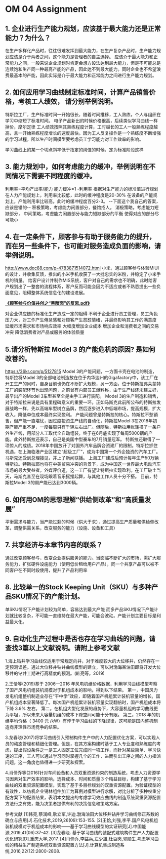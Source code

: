 # OM 04 Assignment


## 1. 企业进行生产能力规划，应该基于最大能力还是正常能力？为什么？ 

在生产多样化产品时，往往很难发挥到最大能力，在生产复杂产品时，生产能力规划应该是介于两者之间，这个能力是管理者的自主选择。
应该介于最大能力和正常能力之间，一般来说企业规划时肯定会想方设法达到最大能力，但是不可能总是连续饱和生产同一种最高产能的产品，因此达不到最大能力。同时企业也不希望浪费最基本的产能，因此实际是介于最大能力和正常能力之间进行生产能力规划。


## 2. 如何应用学习曲线制定标准时间，计算产品销售价格，考核工人绩效， 请分别举例说明。 

特斯拉工厂，生产标准时间一开始很长，随着时间推移，工人熟练，个人与组织在学习中缩短了标准时间。
电子产品新出的时候价格很高，后续类似学习曲线一样掉价，摩尔定律
工人绩效按照其熟练程度计算，工时越长的工人一般熟练程度越高，且一开始熟练程度增长的速度最快。因为工人反复操作是一个熟练度不断增强的学习过程，所以生产时间模型要考虑员工学习能力对工作效率的影响。

学习曲线上的某一个切点斜率低于指定的阈值的时候，定为标准阶段这样


## 3. 能力规划中，如何考虑能力的缓冲，举例说明在不同情况下需要不同程度的缓冲。 

利用率=平均产出率/能力 能力缓冲=1 -利用率
根据对生产能力的标准值进行规划
在人力产能规划上，利用率比较低，此时的缓冲程度是20-30%
在设备的产能规划上，产能利用率比较高，此时的缓冲程度百分2-3。
--下面这个我自己的答案，应该是错的--
积极策略，考虑能力闲置部分，餐馆招人。
消极策略，考虑能力短缺部分，
中间策略，考虑能力闲置部分与能力短缺部分的平衡
使得对应的部分尽可能小


## 4. 在一定条件下，顾客参与有助于服务能力的提升，而在另一些条件下，也可能对服务造成负面的影响，请举例说明。 

http://www.doc88.com/p-4783871514072.html
小米，通过顾客参与体验MiUI的设计，并收集反馈，推出的小米手机收获了一大批忠实的米粉，并稳定了小米手机的销量。
给客户设计并制作MIS系统，客户对自己的需求也不明确，此时给客户规划出了一整套的流程体系，客户反而可能会因为不适应或者不熟悉提出一些负面意见，阻碍整体系统信息化的建设进展。

<u>**《顾客参与价值共创之“黑暗面”的反思.pdf》**</u>

对企业供应链的标准化生产造成一定的阻碍
不利于企业进行员工管理，员工角色压力大，对工作产生倦怠感和对顾客产生怨怼情绪，并最终影响其工作的满意度
延缓市场需求和市场响应效率
大幅度增加企业成本
增加企业和消费者之间的交易冲突
降低消费者对产品或服务的体验质量

## 5.请分析特斯拉 Model 3 的产能危机的原因? 是如何改善的。

https://36kr.com/p/5127815
Model 3的产能问题，一方面卡壳在电池的制造，特斯拉将Model 3的全部电池制造放在位于内华达州的Gigafactory中，该工厂在开工生产的同时，自身目前也仍在不断扩大规模，另一方面，位于特斯拉弗莱蒙特工厂的装配环节也出现问题，之前曾有内部员工爆料称，由于生产线还未建立好，最早出产的Model 3车型甚至全是由手工进行装配。
Model 3的生产制造和销售，对于特斯拉来说是具有里程碑意义的重要一环。正如马斯克此前所公布的特斯拉发展战略一样，先以高端车型树立品牌，然后逐步进入中低端市场，提高规模，扩大收入，降低单位成本最终实现盈利。
产能问题曾是特斯拉的核心。特斯拉不愁销售，但产能一直堪忧，因过度投资生产线的自动化，特斯拉Model 3在2018年初期产能严重不足，一度每周只有千辆左右出厂。但随后，特斯拉用帐篷搭了一条户外生产线，用部分人工取代全自动组装，终于在6月底实现了每周5000辆的产能。此外特斯拉还表示，自己是美国中型豪车的7月销量冠军。
特斯拉还取得了一项惊人的成绩。2018年中国放开了对国外汽车品牌合资建厂的限制。特斯拉抓住机遇，在上海临港产业区建立“超级工厂”，成为中国第一个外企独资的汽车工厂。马斯克还受到总理接见，并上了新闻联播。
上海工厂建成后预计每年生产50万辆特斯拉。特斯拉耶也将在中美贸易冲突的背景下，成为中国这一世界最大电动汽车市场的最大受益者。外媒评价道，这一工厂有望让特斯拉实现盈利。在工厂破土当天，马斯克甚至在现场跟着音乐摇摆起舞，与其他工作人员十分不搭。
目前，特斯拉Model 3的周产能已达到3000辆。


## 6. 如何用OM的思想理解“供给侧改革”和“高质量发展” 
平衡需求与能力，当产能过剩的时候（供大于求），通过提高生产质量和供给侧改革，调整供需关系，改变服务的能力（设施、设备和工具）

## 7. 共享经济与本章节内容的联系？ 
通过改变顾客参与，改变企业提供服务的能力。当面临不断扩大的市场，需扩大服务能力，扩张硬件设施能力（使用低价租给用户产品），同一个共享产品可以被不同客户在不同时段使用，提升了产品利用率

## 8. 比较单一的Stock Keeping Unit（SKU）与多种产品SKU情况下的产能计划。 
单SKU情况下产能计划较为简单，容易达到最大产能
而多产品SKU情况下产能计划就比较复杂，不可能一直维持在最大产能，可能会波动。产能计划主要目标是利益最大化。

## 9. 自动化生产过程中是否也存在学习曲线的问题，请查找3篇以上文献说明。请附上参考文献

1.海上钻井学习曲线仅适用于常规定向井，对于难度较大的大位移井，仍然存在一定预测误差。通过大位移井钻井曲线模型的建立，可以对渤海某油田即将开发大位移井的钻井工期进行高精度的预测。(韩亮等，2019)

2.王恰等(2019)基于 2006—2016 年风电机组价格数据，利用学习曲线模型考察了国产风电机组装机规模对于机组成本的影响，得到以下结果。
第一，中国风力发电机组整机制造业存在“干中学”效应，即随着国产机组累计装机容量的增长，国产机组成本显著降低了。每次国产机组累计装机容量实现翻倍时，国产机组成本将下降 3.9% 左右。
第二，在机组大型化发展的趋势下，大容量机组的学习曲线更为平坦，所以未来大容量机组的成本下降空间可能十分有限。
第三，2018 年的机组平均价格（ 3400 元 /kW）有悖于学习曲线的下降规律，这可能是国内整机制造商非理性市场竞争的结果。

3.龙春晓(2017)将学习曲线引入预制构件生产中的人力配置优化方案，可以实现人员的动态管理和精细化管理。但是，在其方案构建时基于工人专业度和熟练度的考虑，提出假设条件之一是工人固定工位完成同一项工作，而针对某些简单、学习快速的工序，工人可以通过学习同时掌握几个的工作，进而引出工序之间的人力指派问题，这一角度也值得进一步研究和探索。

4.肖倩乔等(2016)针对车间设备和人员双重资源约束的制造系统，考虑人力资源学习因素对生产效率的影响，选择成本、时间和质量３个精益目标，构建了基于学习曲线的双重资源配置模型，实现了基于多目标规划的双重资源配置。为验证模型的有效性，以纺机企业锡林组件加工为算例对模型进行求解，对比分析了多种权重分配方案下的配置结果，表明本文提出的考虑学习效应曲线的制造系统双重资源配置方法行之有效，能为决策者提供有利的决策信息和策略方案。

参考文献
[1]韩亮,蔡润峰,耿立军,许迪.渤海油田大位移井钻井学习曲线修正系数的确立与应用[J].石化技术,2019,26(09):153-155.
[2]王恰,刘强,李平.国产风电机组装机规模对于机组成本的影响——基于学习曲线模型的实证研究[J].中国能源,2019,41(06):37-42.
[3]龙春晓. 基于学习曲线的装配式建筑构件生产人力配置优化研究[D].重庆大学,2017.
[4]肖倩乔,李益兵,左少雄,杜百岗,郭顺生.考虑学习曲线的精益生产制造系统双重资源配置方法[J].计算机集成制造系统,2016,22(12):2800-2808.